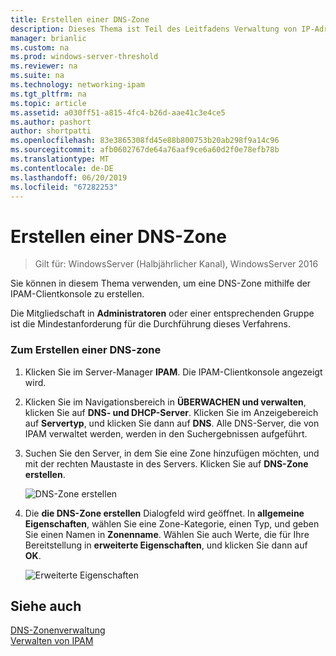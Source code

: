 ```yaml
---
title: Erstellen einer DNS-Zone
description: Dieses Thema ist Teil des Leitfadens Verwaltung von IP-Adressverwaltung (IPAM) in Windows Server 2016.
manager: brianlic
ms.custom: na
ms.prod: windows-server-threshold
ms.reviewer: na
ms.suite: na
ms.technology: networking-ipam
ms.tgt_pltfrm: na
ms.topic: article
ms.assetid: a030ff51-a815-4fc4-b26d-aae41c3e4ce5
ms.author: pashort
author: shortpatti
ms.openlocfilehash: 83e3865308fd45e88b800753b20ab298f9a14c96
ms.sourcegitcommit: afb0602767de64a76aaf9ce6a60d2f0e78efb78b
ms.translationtype: MT
ms.contentlocale: de-DE
ms.lasthandoff: 06/20/2019
ms.locfileid: "67282253"
---
```

# <a name="create-a-dns-zone"></a>Erstellen einer DNS-Zone

>Gilt für: WindowsServer (Halbjährlicher Kanal), WindowsServer 2016

Sie können in diesem Thema verwenden, um eine DNS-Zone mithilfe der IPAM-Clientkonsole zu erstellen.  
  
Die Mitgliedschaft in **Administratoren** oder einer entsprechenden Gruppe ist die Mindestanforderung für die Durchführung dieses Verfahrens.  
  
### <a name="to-create-a-dns-zone"></a>Zum Erstellen einer DNS-zone  
  
1.  Klicken Sie im Server-Manager **IPAM**. Die IPAM-Clientkonsole angezeigt wird.  
  
2.  Klicken Sie im Navigationsbereich in **ÜBERWACHEN und verwalten**, klicken Sie auf **DNS- und DHCP-Server**. Klicken Sie im Anzeigebereich auf **Servertyp**, und klicken Sie dann auf **DNS**. Alle DNS-Server, die von IPAM verwaltet werden, werden in den Suchergebnissen aufgeführt.  
  
3.  Suchen Sie den Server, in dem Sie eine Zone hinzufügen möchten, und mit der rechten Maustaste in des Servers.  Klicken Sie auf **DNS-Zone erstellen**.  
  
    ![DNS-Zone erstellen](../../media/Create-a-DNS-Zone/ipam_CreateDNSZone_01a.jpg)  
  
4.  Die **die DNS-Zone erstellen** Dialogfeld wird geöffnet. In **allgemeine Eigenschaften**, wählen Sie eine Zone-Kategorie, einen Typ, und geben Sie einen Namen in **Zonenname**. Wählen Sie auch Werte, die für Ihre Bereitstellung in **erweiterte Eigenschaften**, und klicken Sie dann auf **OK**.  
  
    ![Erweiterte Eigenschaften](../../media/Create-a-DNS-Zone/ipam_CreateDNSZone_02a.jpg)  
  
## <a name="see-also"></a>Siehe auch  
[DNS-Zonenverwaltung](DNS-Zone-Management.md)  
[Verwalten von IPAM](Manage-IPAM.md)  
  


